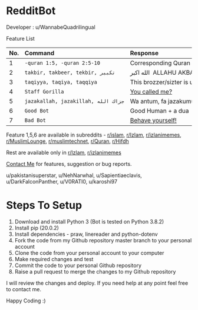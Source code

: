 # RedditBot
Developer : u/WannabeQuadrilingual

Feature List

|No.|Command|Response|
|:-|:-|:-|
|1|`-quran 1:5, -quran 2:5-10`|Corresponding Quran Verses|
|2|`takbir, takbeer, tekbir, تكبير`|الله اكبر  ALLAHU AKBAR!!!!|
|3|`taqiyya, taqiya, taqqiya`|This brozzer/sizter is using taqq...|
|4|`Staff Gorilla`|[You called me?](https://imgur.com/T60vscc)|
|5|`jazakallah, jazakillah, جزاك الله`|Wa antum, fa jazakumullahu kh...|
|6|`Good Bot`|Good Human + a dua |
|7|`Bad Bot`|[Behave yourself!](https://i.ytimg.com/vi/oL15on_OyBA/hqdefault.jpg)|

Feature 1,5,6 are available in subreddits - [r/islam](https://www.reddit.com/r/islam), [r/Izlam](https://www.reddit.com/r/Izlam), [r/izlanimemes](https://www.reddit.com/r/izlanimemes), [r/MuslimLounge](https://www.reddit.com/r/MuslimLounge), [r/muslimtechnet](https://www.reddit.com/r/muslimtechnet), [r/Quran](https://www.reddit.com/r/Quran), [r/Hifdh](https://www.reddit.com/r/Hifdh)

Rest are available only in [r/Izlam](https://www.reddit.com/r/Izlam), [r/izlanimemes](https://www.reddit.com/r/izlanimemes)

[Contact Me](https://www.reddit.com/message/compose?to=/r/MTN&subject=BrozzerAbdullahBot) for features, suggestion or bug reports.

u/pakistanisuperstar, u/NehNarwhal, u/Sapientiaeclavis, u/DarkFalconPanther, u/V0RATI0, u/karoshi97

# Steps To Setup
1) Download and install Python 3 (Bot is tested on Python 3.8.2)
2) Install pip (20.0.2)
3) Install dependencies - praw, linereader and python-dotenv
4) Fork the code from my Github repository master branch to your personal account
5) Clone the code from your personal account to your computer
6) Make required changes and test
7) Commit the code to your personal Github repository
8) Raise a pull request to merge the changes to my Github repository

I will review the changes and deploy. If you need help at any point feel free to contact me.

Happy Coding :)
